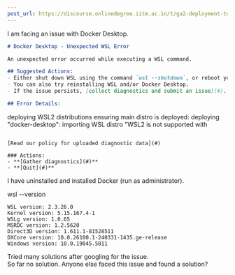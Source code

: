 ```yaml
---
post_url: https://discourse.onlinedegree.iitm.ac.in/t/ga2-deployment-tools-discussion-thread-tds-jan-2025/161120/17
---
```

I am facing an issue with Docker Desktop.

```markdown
# Docker Desktop - Unexpected WSL Error

An unexpected error occurred while executing a WSL command.

## Suggested Actions:
- Either shut down WSL using the command `wsl --shutdown`, or reboot your machine. 
- You can also try reinstalling WSL and/or Docker Desktop. 
- If the issue persists, [collect diagnostics and submit an issue](#).

## Error Details:
```
deploying WSL2 distributions
ensuring main distro is deployed: deploying "docker-desktop": importing WSL distro "WSL2 is not supported with
```

[Read our policy for uploaded diagnostic data](#)

### Actions:
- **[Gather diagnostics](#)**
- **[Quit](#)**
```

I have uninstalled and installed Docker (run as administrator).

wsl --version

```
WSL version: 2.3.26.0
Kernel version: 5.15.167.4-1
WSLg version: 1.0.65
MSRDC version: 1.2.5620
Direct3D version: 1.611.1-81528511
DXCore version: 10.0.26100.1-240331-1435.ge-release
Windows version: 10.0.19045.5011

```

Tried many solutions after googling for the issue.  
So far no solution. Anyone else faced this issue and found a solution?